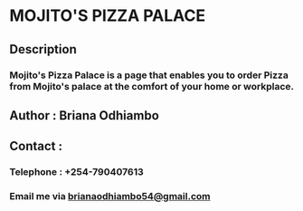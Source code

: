 # MOJITO'S PIZZA PALACE

## Description

### Mojito's Pizza Palace is a page that enables you to order Pizza from Mojito's palace at the comfort of your home or workplace.

## Author : Briana Odhiambo

## Contact : 
### Telephone : +254-790407613
### Email me via <a href="mailto:brianaodhiambo754@gmail.com">brianaodhiambo54@gmail.com</a>